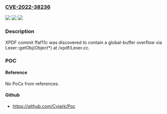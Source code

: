 ### [CVE-2022-38236](https://cve.mitre.org/cgi-bin/cvename.cgi?name=CVE-2022-38236)
![](https://img.shields.io/static/v1?label=Product&message=n%2Fa&color=blue)
![](https://img.shields.io/static/v1?label=Version&message=n%2Fa&color=blue)
![](https://img.shields.io/static/v1?label=Vulnerability&message=n%2Fa&color=brighgreen)

### Description

XPDF commit ffaf11c was discovered to contain a global-buffer overflow via Lexer::getObj(Object*) at /xpdf/Lexer.cc.

### POC

#### Reference
No PoCs from references.

#### Github
- https://github.com/Cvjark/Poc


